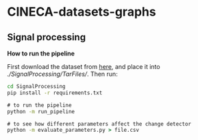 # CINECA-datasets-graphs
## Signal processing
**How to run the pipeline**

First download the dataset from [here](https://zenodo.org/records/7541722), and place it into *./SignalProcessing/TarFiles/*.
Then run:
```cmd
cd SignalProcessing
pip install -r requirements.txt

# to run the pipeline
python -m run_pipeline

# to see how different parameters affect the change detector
python -m evaluate_parameters.py > file.csv
```

